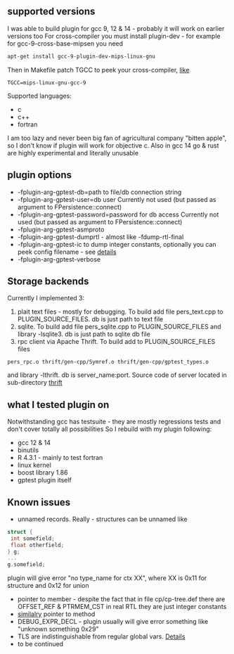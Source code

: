 ## supported versions
I was able to build plugin for gcc 9, 12 & 14 - probably it will work on earlier versions too
For cross-compiler you must install plugin-dev - for example for gcc-9-cross-base-mipsen you need
```sh
apt-get install gcc-9-plugin-dev-mips-linux-gnu
```
Then in Makefile patch TGCC to peek your cross-compiler, [like](https://github.com/redplait/dwarfdump/blob/main/gptest/Makefile.mips)
```make
TGCC=mips-linux-gnu-gcc-9
```
Supported languages:
* c
* c++
* fortran

I am too lazy and never been big fan of agricultural company "bitten apple", so I don't know if plugin will work for objective c.
Also in gcc 14 go & rust are highly experimental and literally unusable

## plugin options
* -fplugin-arg-gptest-db=path to file/db connection string
* -fplugin-arg-gptest-user=db user
  Currently not used (but passed as argument to FPersistence::connect)
* -fplugin-arg-gptest-password=password for db access
  Currently not used (but passed as argument to FPersistence::connect)
* -fplugin-arg-gptest-asmproto
* -fplugin-arg-gptest-dumprtl - almost like -fdump-rtl-final
* -fplugin-arg-gptest-ic to dump integer constants, optionally you can peek config filename - see [details](https://redplait.blogspot.com/2023/09/gcc-plugin-to-collect-cross-references.html#more)
* -fplugin-arg-gptest-verbose

## Storage backends
Currently I implemented 3:
1. plait text files - mostly for debugging. To build add file pers_text.cpp to PLUGIN_SOURCE_FILES.
   db is just path to text file
2. sqlite. To build add file pers_sqlite.cpp to PLUGIN_SOURCE_FILES and library -lsqlite3.
   db is just path to sqlite db file 
3. rpc client via Apache Thrift. To build add to PLUGIN_SOURCE_FILES files
```make
pers_rpc.o thrift/gen-cpp/Symref.o thrift/gen-cpp/gptest_types.o
```
 and library -lthrift. db is server_name:port. Source code of server located in sub-directory [thrift](https://github.com/redplait/dwarfdump/tree/main/gptest/thrift)

## what I tested plugin on
Notwithstanding gcc has testsuite - they are mostly regressions tests and don't cover totally all possibilities
So I rebuild with my plugin following:
* gcc 12 & 14
* binutils
* R 4.3.1 - mainly to test fortran
* linux kernel
* boost library 1.86
* gptest plugin itself
  
## Known issues
* unnamed records. Really - structures can be unnamed like
```c++
struct {
 int somefield;
 float otherfield;
} g;
...
g.somefield;
```
plugin will give error "no type_name for ctx XX", where XX is 0x11 for structure and 0x12 for union
* pointer to member - despite the fact that in file cp/cp-tree.def there are OFFSET_REF & PTRMEM_CST in real RTL they are just integer constants
* [similalry](http://redplait.blogspot.com/2023/08/gcc-plugin-to-collect-cross-references_19.html)  pointer to method
* DEBUG_EXPR_DECL - plugin usually will give error something like "unknown something 0x29"
* TLS are indistinguishable from regular global vars. [Details](https://redplait.blogspot.com/2024/10/tls-in-gcc-rtl.html)
* to be continued 

